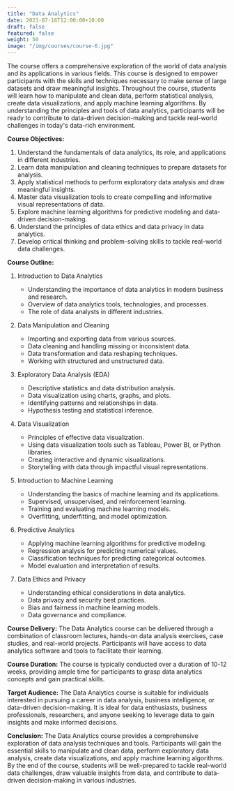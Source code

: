 ```yaml
---
title: "Data Analytics"
date: 2023-07-16T12:00:00+10:00
draft: false
featured: false
weight: 50
image: "/img/courses/course-6.jpg"
---
```


The course offers a comprehensive exploration of the world of data analysis and its applications in various fields. This course is designed to empower participants with the skills and techniques necessary to make sense of large datasets and draw meaningful insights. Throughout the course, students will learn how to manipulate and clean data, perform statistical analysis, create data visualizations, and apply machine learning algorithms. By understanding the principles and tools of data analytics, participants will be ready to contribute to data-driven decision-making and tackle real-world challenges in today's data-rich environment.

**Course Objectives:**
1. Understand the fundamentals of data analytics, its role, and applications in different industries.
2. Learn data manipulation and cleaning techniques to prepare datasets for analysis.
3. Apply statistical methods to perform exploratory data analysis and draw meaningful insights.
4. Master data visualization tools to create compelling and informative visual representations of data.
5. Explore machine learning algorithms for predictive modeling and data-driven decision-making.
6. Understand the principles of data ethics and data privacy in data analytics.
7. Develop critical thinking and problem-solving skills to tackle real-world data challenges.

**Course Outline:**

1. Introduction to Data Analytics
   - Understanding the importance of data analytics in modern business and research.
   - Overview of data analytics tools, technologies, and processes.
   - The role of data analysts in different industries.

2. Data Manipulation and Cleaning
   - Importing and exporting data from various sources.
   - Data cleaning and handling missing or inconsistent data.
   - Data transformation and data reshaping techniques.
   - Working with structured and unstructured data.

3. Exploratory Data Analysis (EDA)
   - Descriptive statistics and data distribution analysis.
   - Data visualization using charts, graphs, and plots.
   - Identifying patterns and relationships in data.
   - Hypothesis testing and statistical inference.

4. Data Visualization
   - Principles of effective data visualization.
   - Using data visualization tools such as Tableau, Power BI, or Python libraries.
   - Creating interactive and dynamic visualizations.
   - Storytelling with data through impactful visual representations.

5. Introduction to Machine Learning
   - Understanding the basics of machine learning and its applications.
   - Supervised, unsupervised, and reinforcement learning.
   - Training and evaluating machine learning models.
   - Overfitting, underfitting, and model optimization.

6. Predictive Analytics
   - Applying machine learning algorithms for predictive modeling.
   - Regression analysis for predicting numerical values.
   - Classification techniques for predicting categorical outcomes.
   - Model evaluation and interpretation of results.

7. Data Ethics and Privacy
   - Understanding ethical considerations in data analytics.
   - Data privacy and security best practices.
   - Bias and fairness in machine learning models.
   - Data governance and compliance.

**Course Delivery:**
The Data Analytics course can be delivered through a combination of classroom lectures, hands-on data analysis exercises, case studies, and real-world projects. Participants will have access to data analytics software and tools to facilitate their learning.

**Course Duration:**
The course is typically conducted over a duration of 10-12 weeks, providing ample time for participants to grasp data analytics concepts and gain practical skills.

**Target Audience:**
The Data Analytics course is suitable for individuals interested in pursuing a career in data analysis, business intelligence, or data-driven decision-making. It is ideal for data enthusiasts, business professionals, researchers, and anyone seeking to leverage data to gain insights and make informed decisions.

**Conclusion:**
The Data Analytics course provides a comprehensive exploration of data analysis techniques and tools. Participants will gain the essential skills to manipulate and clean data, perform exploratory data analysis, create data visualizations, and apply machine learning algorithms. By the end of the course, students will be well-prepared to tackle real-world data challenges, draw valuable insights from data, and contribute to data-driven decision-making in various industries.